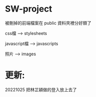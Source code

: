 # SW-project
被刪掉的前端檔案在 public 資料夾裡分好類了

css檔 --> stylesheets

javascript檔 --> javascripts

照片 --> images


# 更新: 
20221025 把林芷穎做的登入放上去了
